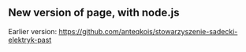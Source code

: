 ## New version of page, with node.js

Earlier version: https://github.com/anteqkois/stowarzyszenie-sadecki-elektryk-past